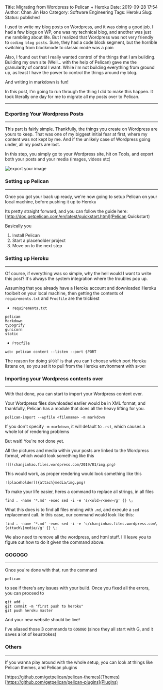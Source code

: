 Title: Migrating from Wordpress to Pelican + Heroku
Date: 2019-09-28 17:54
Author: Chan Jin Hao
Category: Software Engineering
Tags: Heroku
Slug:
Status: published

I used to write my blog posts on Wordpress, and it was doing a good job. I had a few blogs on WP, one was my technical blog, and another was just me rambling about life. But I realized that Wordpress was not very friendly to `coding blog posts`. Sure, they had a code block segment, but the horrible switching from blockmode to classic mode was a pain

Also, I found out that I really wanted control of the things that I am building. Building my own site (Well... with the help of Pelican) gave me the granularity of control I want. While i'm not building everything from ground up, as least I have the power to control the things around my blog. 

And writing in markdown is fun!

In this post, I'm going to run through the thing I did to make this happen. It took literally one day for me to migrate all my posts over to Pelican.

---

### Exporting Your Wordpress Posts

---
This part is fairly simple. Thankfully, the things you create on Wordpress are yours to keep. That was one of my biggest initial fear at first, where my content was not kept by me. And if the unlikely case of Wordpress going under, all my posts are lost.

In this step, you simply go to your Wordpress site, hit on Tools, and export both your posts and your media (images, videos etc)

![export your image]({attach}media/images/export.png)

### Setting up Pelican

---
Once you got your back up ready, we're now going to setup Pelican on your local machine, before pushing it up to Heroku

Its pretty straight forward, and you can follow the guide here: [http://doc.getpelican.com/en/latest/quickstart.html](Pelican Quickstart)

Basically you

1. Install Pelican
2. Start a placeholder project
3. Move on to the next step

### Setting up Heroku

---
Of course, if everything was so simple, why the hell would I want to write this post? It's always the system integration where the troubles pop up.

Assuming that you already have a Heroku account and downloaded Heroku toolbelt on your local machine, then getting the contents of `requirements.txt` and `Procfile` are the trickiest

- `requirements.txt`

```
pelican
Markdown
typogrify
gunicorn
static
```

- `Procfile`

`web: pelican content --listen --port $PORT`

The reason for doing `$PORT` is that you can't choose which port Heroku listens on, so you set it to pull from the Heroku environment with `$PORT`

### Importing your Wordpress contents over

---
With that done, you can start to import your Wordpress content over.

Your Wordpress files downloaded earlier would be in XML format, and thankfully, Pelican has a module that does all the heavy lifting for you.

`pelican-import --wpfile <filename> -m markdown`

If you don't specify `-m markdown`, it will default to `.rst`, which causes a whole lot of rendering problems

But wait! You're not done yet.

All the pictures and media within your posts are linked to the Wordpress format, which would look something like this

`![](chanjinhao.files.wordpress.com/2019/01/img.png)`

This would work, as proper rendering would look something like this

`![placeholder]({attach}media/img.png)`

To make your life easier, heres a command to replace all strings, in all files

`find . -name '*.md' -exec sed -i -e 's/<old>/<new>/g' {} \;`

What this does is to find all files ending with `.md`, and execute a `sed` replacement call. In this case, our command would look like this:

`find . -name '*.md' -exec sed -i -e 's/chanjinhao.files.wordpress.com\{attach\}media//g' {} \;`

We also need to remove all the wordpress, and html stuff. I'll leave you to figure out how to do it given the command above.

### GOGOGO

---
Once you're done with that, run the command 

`pelican`

to see if there's any issues with your build. Once you fixed all the errors, you can proceed to 

```
git add .
git commit -m "first push to heroku"
git push heroku master
```

And your new website should be live!

I've aliased those 3 commands to `GOGOGO` (since they all start with G, and it saves a lot of keustrokes)

### Others

---
If you wanna play around with the whole setup, you can look at things like Pelican themes, and Pelican plugins

[https://github.com/getpelican/pelican-themes](Themes)
[https://github.com/getpelican/pelican-plugins](Plugins)

